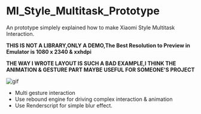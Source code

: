 # MI_Style_Multitask_Prototype
An prototype simplely explained how to make Xiaomi Style Multitask Interaction.

**THIS IS NOT A LIBRARY,ONLY A DEMO,The Best Resolution to Preview in Emulator is 1080 x 2340 & xxhdpi**

**THE WAY I WROTE LAYOUT IS SUCH A BAD EXAMPLE,I THINK THE ANIMATION & GESTURE PART MAYBE USEFUL FOR SOMEONE'S PROJECT**

![gif](https://github.com/MartinRGB/MIUIStyle_Multitask_Prototype/blob/master/art/art_real.gif?raw=true)

- Multi gesture interaction
- Use rebound engine for driving complex interaction & animation
- Use Renderscript for simple blur effect.


